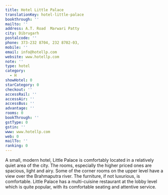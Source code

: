 ```yaml
---
title: Hotel Little Palace
translationKey: hotel-little-palace
bookthrough: ''
mailto: ''
address: A.T. Road  Marwari Patty
city: Dibrugarh
postalcode: ''
phone: 373-232 8704, 232 8702-03,
mobile: ''
email: info@hotellp.com
website: www.hotellp.com
note: ''
type: hotel
category:
  - H
showHotel: 0
starCategory: 0
checkout: ''
accessRail: ''
accessAir: ''
accessBus: ''
advantage: ''
rooms: 0
bookThrough: ''
gstType: 0
gstin: ''
www: www.hotellp.com
web: 0
mailTo: ''
ranking: 0
---
```







A small, modern hotel, Little Palace is comfortably located in a relatively quiet area of the city.     The rooms, especially the higher priced ones are spacious, light and airy. Some of the corner rooms on the upper level have a view over the Brahmaputra river. The furniture, if not luxurious, is comfortable.     Little Palace has a multi-cuisine restaurant at the lobby level which is quite popular, with its comfortable seating and attentive service.